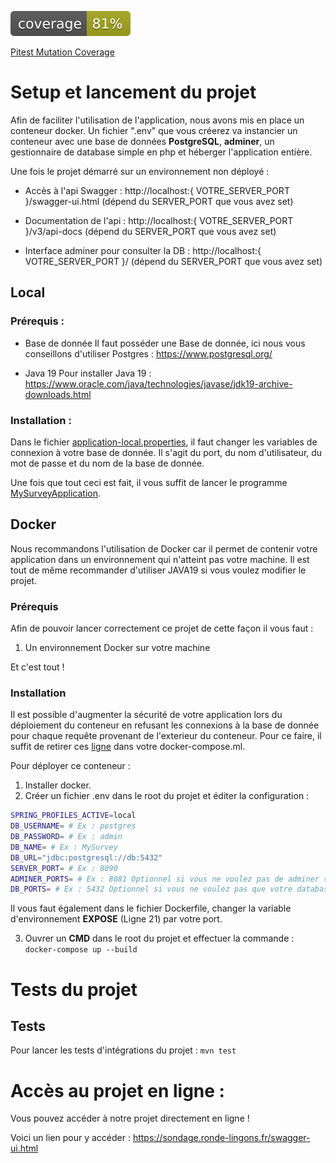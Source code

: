 [![Test Coverage](https://github.com/HiroKX/SondageSpringBoot/blob/gh-pages/jacoco/jacoco.svg)](https://hirokx.github.io/SondageSpringBoot/jacoco)

[Pitest Mutation Coverage](https://hirokx.github.io/SondageSpringBoot/pitest)

# Setup et lancement du projet
Afin de faciliter l'utilisation de l'application, nous avons mis en place un conteneur docker.
Un fichier ".env" que vous créerez va instancier un conteneur avec une base de données **PostgreSQL**, **adminer**, un gestionnaire de database simple en php et héberger l'application entière.

Une fois le projet démarré sur un environnement non déployé  : 

* Accès à l'api Swagger : http://localhost:{ VOTRE_SERVER_PORT }/swagger-ui.html (dépend du SERVER_PORT que vous avez set)

* Documentation de l'api : http://localhost:{ VOTRE_SERVER_PORT }/v3/api-docs (dépend du SERVER_PORT que vous avez set)
  
* Interface adminer pour consulter la DB : http://localhost:{ VOTRE_SERVER_PORT }/ (dépend du SERVER_PORT que vous avez set)

## Local
### Prérequis :
* Base de donnée
Il faut posséder une Base de donnée, ici nous vous conseillons d'utiliser Postgres : https://www.postgresql.org/

* Java 19
Pour installer Java 19 : https://www.oracle.com/java/technologies/javase/jdk19-archive-downloads.html

### Installation : 
Dans le fichier [application-local.properties](https://github.com/HiroKX/SondageSpringBoot/blob/56-fix-du-readme/src/test/resources/application.properties), il faut changer les variables de connexion à votre base de donnée.
Il s'agit du port, du nom d'utilisateur, du mot de passe et du nom de la base de donnée.

Une fois que tout ceci est fait, il vous suffit de lancer le programme [MySurveyApplication](https://github.com/HiroKX/SondageSpringBoot/blob/56-fix-du-readme/src/main/java/fr/univ/lorraine/ufr/mim/m2/gi/mysurvey/MySurveyApplication.java).

## Docker
Nous recommandons l'utilisation de Docker car il permet de contenir votre application dans un environnement qui n'atteint pas votre machine.
Il est tout de même recommander d'utiliser JAVA19 si vous voulez modifier le projet.

### Prérequis
Afin de pouvoir lancer correctement ce projet de cette façon il vous faut :

1. Un environnement Docker sur votre machine

Et c'est tout !

### Installation

Il est possible d'augmenter la sécurité de votre application lors du déploiement du conteneur en refusant les connexions à la base de donnée pour chaque requête provenant de l'exterieur du conteneur.
Pour ce faire, il suffit de retirer ces [ligne](https://github.com/HiroKX/SondageSpringBoot/blob/develop/docker-compose.yml#L25-L26) dans votre docker-compose.ml.

Pour déployer ce conteneur : 
1. Installer docker.
2. Créer un fichier .env dans le root du projet et éditer la configuration : 
```bash
SPRING_PROFILES_ACTIVE=local
DB_USERNAME= # Ex : postgres
DB_PASSWORD= # Ex : admin
DB_NAME= # Ex : MySurvey
DB_URL="jdbc:postgresql://db:5432"
SERVER_PORT= # Ex : 8090
ADMINER_PORTS= # Ex : 8081 Optionnel si vous ne voulez pas de adminer soit accessible de l'exterieur.
DB_PORTS= # Ex : 5432 Optionnel si vous ne voulez pas que votre database soit accessible de l'exterieur.
```

Il vous faut également dans le fichier Dockerfile, changer la variable d'environnement **EXPOSE** (Ligne 21) par votre port.

3. Ouvrer un **CMD** dans le root du projet et effectuer la commande :
``` docker-compose up --build```

# Tests du projet

## Tests

Pour lancer les tests d'intégrations du projet : `mvn test`

# Accès au projet en ligne :

Vous pouvez accéder à notre projet directement en ligne ! 

Voici un lien pour y accéder : https://sondage.ronde-lingons.fr/swagger-ui.html
